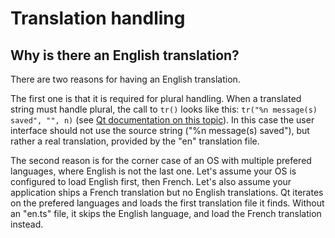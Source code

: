 # Translation handling

## Why is there an English translation?

There are two reasons for having an English translation.

The first one is that it is required for plural handling. When a translated string must handle plural, the call to `tr()` looks like this: `tr("%n message(s) saved", "", n)` (see [Qt documentation on this topic](qt-plural-handling)). In this case the user interface should not use the source string ("%n message(s) saved"), but rather a real translation, provided by the "en" translation file.

The second reason is for the corner case of an OS with multiple prefered languages, where English is not the last one. Let's assume your OS is configured to load English first, then French. Let's also assume your application ships a French translation but no English translations. Qt iterates on the prefered languages and loads the first translation file it finds. Without an "en.ts" file, it skips the English language, and load the French translation instead.

[qt-plural-handling]: https://doc.qt.io/qt-5/i18n-source-translation.html#handling-plurals
